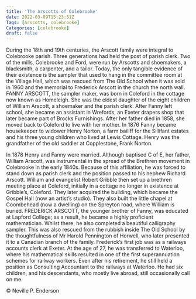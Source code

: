 ```yaml
---
title: 'The Arscotts of Colebrooke'
date: 2022-03-09T15:23:51Z
Tags: [Arscotts, colebrooke]
Categories: [colebrooke]
draft: false
---
```


During the 18th and 19th centuries, the Arscott family were integral to Colebrooke parish. Three generations had held the post of parish clerk. Two of the mills, Colebrooke and Ford, were run by Arscotts and shoemakers, a blacksmith, a carpenter, and a tailor. Today, the only tangible evidence of their existence is the sampler that used to hang in the committee room at the Village Hall, which was rescued from The Old School when it was sold in 1960 and the memorial to Frederick Arscott in the church the north wall. FANNY ARSCOTT, the sampler maker, was born in Coleford in the cottage now known as Homeleigh. She was the eldest daughter of the eight children of William Arscott, a shoemaker and the parish clerk. After Fanny left school, she became an assistant in Wrefords, an Exeter drapers shop that later became part of Brocks Furnishings. After her father died in 1858, she moved back to Coleford to live with her mother. In 1876 Fanny became housekeeper to widower Henry Norton, a farm bailiff for the Sillifant estates and his three young children who lived at Lewis Cottage. Henry was the grandfather of the old saddler at Copplestone, Frank Norton. 

In 1878 Henry and Fanny were married. Although baptised C of E, her father, William Arscott, was instrumental in the spread of the Brethren movement in Colebrooke in the early 1840s. Because of this affiliation, he was forced to stand down as parish clerk and the position passed to his nephew Richard Arscott. William and evangelist Robert Gribble then set up a brethren meeting place at Coleford, initially in a cottage no longer in existence at Gribble’s, Coleford. They later acquired the building, which became the Gospel Hall (now an artist’s studio). They also built the little chapel at Coombehead (now a dwelling) on the Spreyton road, where William is buried. FREDERICK ARSCOTT, the younger brother of Fanny, was educated at Lapford College; as a result, he became a highly proficient mathematician. Whilst there, he also completed a beautiful calligraphy sampler. This was also rescued from the rubbish inside The Old School by the thoughtfulness of Mr Harold Pennington of Horwell, who later presented it to a Canadian branch of the family. Frederick’s first job was as a railways accounts clerk at Exeter. At the age of 27, he was transferred to Waterloo, where his mathematical skills resulted in one of the first superannuation schemes for railway workers. Even after his retirement, he still held a position as Consulting Accountant to the railways at Waterloo. He had six children, and his descendants, who mostly live abroad, still occasionally call on me. 

© Neville P. Enderson
